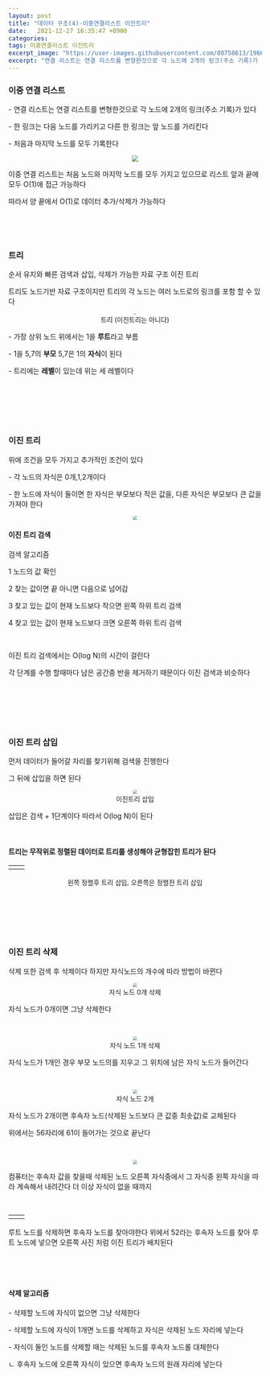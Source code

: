 ```yaml
---
layout: post
title: "데이터 구조(4)-이중연결리스트 이진트리"
date:   2021-12-27 16:35:47 +0900
categories:
tags: 이중연결리스트 이진트리
excerpt_image: "https://user-images.githubusercontent.com/80758613/196672689-aa0420c7-1d42-4053-90ab-6c7aaf78272d.jpg"
excerpt: "연결 리스트는 연결 리스트를 변형한것으로 각 노드에 2개의 링크(주소 기록)가 있다"
---
```


### **이중 연결 리스트**

\-  연결 리스트는 연결 리스트를 변형한것으로 각 노드에 2개의 링크(주소 기록)가 있다

\- 한 링크는 다음 노드를 가리키고 다른 한 링크는 앞 노드를 가리킨다

\- 처음과 마지막 노드를 모두 기록한다

<center>
<img src="https://user-images.githubusercontent.com/80758613/196672689-aa0420c7-1d42-4053-90ab-6c7aaf78272d.jpg" style="zoom:80%;">
</center>

이중 연결 리스트는 처음 노드와 마지막 노드를 모두 가지고 있으므로 리스트 앞과 끝에 모두 O(1)에 접근 가능하다

따라서 양 끝에서 O(1)로 데이터 추가/삭제가 가능하다

&nbsp;

&nbsp;

### **트리**

순서 유지와 빠른 검색과 삽입, 삭제가 가능한 자료 구조 이진 트리

트리도 노드기반 자료 구조이지만 트리의 각 노드는 여러 노드로의 링크를 포함 할 수 있다

<center>
<img src="https://user-images.githubusercontent.com/80758613/196673093-799e000e-787d-478d-a475-f39765d643e2.jpg" style="zoom:20%;">
</center>
<center><font size="2em">트리 (이진트리는 아니다) </font></center>

\- 가장 상위 노드 위에서는 1을 **루트**라고 부름

\- 1을 5,7의 **부모** 5,7은 1의 **자식**이 된다

\- 트리에는 **레벨**이 있는데 위는 세 레벨이다

&nbsp;

&nbsp;

&nbsp;

### **이진 트리**

위에 조건을 모두 가지고 추가적인 조건이 있다

\- 각 노드의 자식은 0개,1,2개이다

\- 한 노드에 자식이 둘이면 한 자식은 부모보다 작은 값을, 다른 자식은 부모보다 큰 값을 가져야 한다

<center>
<img src="https://user-images.githubusercontent.com/80758613/196674825-582250a6-3c9a-4522-a881-50b36e7d4641.jpg" style="zoom:50%;">
</center>

#### **이진 트리 검색**

검색 알고리즘

1 노드의 값 확인

2 찾는 값이면 끝 아니면 다음으로 넘어감

3 찾고 있는 값이 현재 노드보다 작으면 왼쪽 하위 트리 검색

4 찾고 있는 값이 현재 노드보다 크면 오른쪽 하위 트리 검색

&nbsp;

이진 트리 검색에서는 O(log N)의 시간이 걸린다

각 단계를 수행 할때마다 남은 공간중 반을 제거하기 때문이다 이진 검색과 비슷하다

&nbsp;

&nbsp;

&nbsp;

### **이진 트리 삽입**

먼저 데이터가 들어갈 자리를 찾기위해 검색을 진행한다

그 뒤에 삽입을 하면 된다

<center>
<img src="https://user-images.githubusercontent.com/80758613/197372016-6980690a-8d06-4b82-bb74-93209491c131.jpg" style="zoom:50%;">
</center>

<center> <font size="2em">  이진트리 삽입 </font> </center>

삽입은 검색 + 1단계이다 따라서 O(log N)이 된다

&nbsp;

#### 트리는 무작위로 정렬된 데이터로 트리를 생성해야 균형잡힌 트리가 된다 

<table><td><center><img alt="" src="https://user-images.githubusercontent.com/80758613/197372460-5768b623-3803-4f90-b08c-de43df6be74e.jpg" style="zoom:30%;" /></center></td><td><center><img alt="" src="https://user-images.githubusercontent.com/80758613/197372478-33d4b5d3-f116-4b23-9614-001ea9dc69d4.jpg" style="zoom:30%;" /></center></td></table>

<center><font size="2em">왼쪽 정렬후 트리 삽입, 오른쪽은 정렬전 트리 삽입</font></center>

&nbsp;

&nbsp;

&nbsp;

### **이진 트리 삭제**

삭제 또한 검색 후 삭제이다 하지만 자식노드의 개수에 따라 방법이 바뀐다

<center>
<img src="https://user-images.githubusercontent.com/80758613/197372687-64a77506-b3bb-40d3-a07f-2f696c994d63.jpg" style="zoom:50%;">
</center>

<center><font size ="2em">자식 노드 0개 삭제</font></center>

자식 노드가 0개이면 그냥 삭제한다

&nbsp;

<center>
<img src="https://user-images.githubusercontent.com/80758613/197372721-bb6ca1e0-89d3-4db7-81da-c7542a20eb03.jpg" style="zoom:50%;">
</center>

<center><font size ="2em">자식 노드 1개 삭제</font></center>

자식 노드가 1개인 경우 부모 노드의를 지우고 그 위치에 남은 자식 노드가 들어간다 

&nbsp;

<center>
<img src="https://user-images.githubusercontent.com/80758613/197372748-1efa06d1-ec62-48b7-ad47-0939f27b9a8d.jpg" style="zoom:50%;">
</center>

<center><font size ="2em">자식 노드 2개</font></center>

자식 노드가 2개이면 후속자 노드(삭제된 노드보다 큰 값중 최솟값)로 교체된다

위에서는 56자리에 61이 들어가는 것으로 끝난다

&nbsp;

<center>
<img src="https://user-images.githubusercontent.com/80758613/197372787-97295405-8d4a-428b-8b06-a5bcd4e1c46d.jpg" style="zoom:50%;">
</center>

컴퓨터는 후속자 값을 찾을때 삭제된 노드 오른쪽 자식중에서 그 자식중 왼쪽 자식을 따라 계속해서 내려간다 더 이상 자식이 없을 때까지

&nbsp;

<table><td><center><img alt="" src="https://user-images.githubusercontent.com/80758613/197373322-7b73d947-a54b-4d7f-9783-99305b374708.jpg" style="zoom:40%;"/></center></td><td><center><img alt="" src="https://user-images.githubusercontent.com/80758613/197372805-b68f206c-188e-4dcc-a2e8-619cafea9a16.jpg" style="zoom:40%;" /></center></td></table>

루트 노드를 삭제하면 후속자 노드를 찾아야한다 위에서 52라는 후속자 노드를 찾아 루트 노드에 넣으면 오른쪽 사진 처럼 이진 트리가 배치된다

&nbsp;

&nbsp;

#### **삭제 알고리즘**

\- 삭제할 노드에 자식이 없으면 그냥 삭제한다

\- 삭제할 노드에 자식이 1개면 노드를 삭제하고 자식은 삭제된 노드 자리에 넣는다

\- 자식이 둘인 노드를 삭제할 때는 삭제된 노드를 후속자 노드롤 대체한다

   ㄴ 후속자 노드에 오른쪽 자식이 있으면 후속자 노드의 원래 자리에 넣는다
